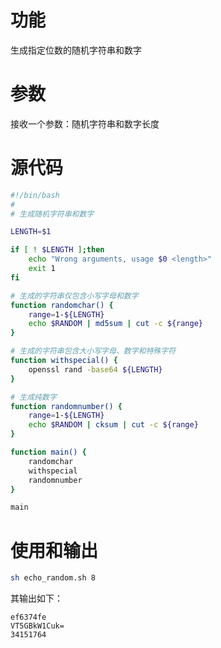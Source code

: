 # 功能

生成指定位数的随机字符串和数字



# 参数

接收一个参数：随机字符串和数字长度



# 源代码

```bash
#!/bin/bash
#
# 生成随机字符串和数字

LENGTH=$1

if [ ! $LENGTH ];then
    echo "Wrong arguments, usage $0 <length>"
    exit 1
fi

# 生成的字符串仅包含小写字母和数字 
function randomchar() {
    range=1-${LENGTH}
    echo $RANDOM | md5sum | cut -c ${range}
}

# 生成的字符串包含大小写字母、数字和特殊字符
function withspecial() {
    openssl rand -base64 ${LENGTH}
}

# 生成纯数字
function randomnumber() {
    range=1-${LENGTH}
    echo $RANDOM | cksum | cut -c ${range}
}

function main() {
    randomchar
    withspecial
    randomnumber
}

main
```



# 使用和输出

```bash
sh echo_random.sh 8
```



其输出如下：

```
ef6374fe
VT5GBkW1Cuk=
34151764
```

